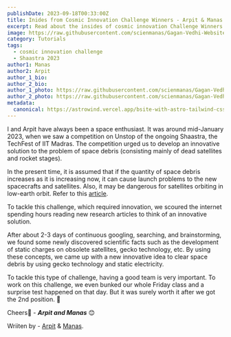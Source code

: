 ```yaml
---
publishDate: 2023-09-18T00:33:00Z
title: Inides from Cosmic Innovation Challenge Winners - Arpit & Manas
excerpt: Read about the insides of cosmic innovation Challenge Winners of Space Sustainability Track.
image: https://raw.githubusercontent.com/scienmanas/Gagan-Vedhi-Website/main/src/content/images_posts/cosmic-innovation-challenge-space-sustainability-track.png
category: Tutorials
tags:
  - cosmic innovation challenge
  - Shaastra 2023
author1: Manas
author2: Arpit
author_1_bio: 
author_2_bio: 
author_1_photo: https://raw.githubusercontent.com/scienmanas/Gagan-Vedhi-Website/blog/src/content/images_posts/arpit.png
author_2_photo: https://raw.githubusercontent.com/scienmanas/Gagan-Vedhi-Website/blog/src/content/author_images/arpit.png
metadata:
  canonical: https://astrowind.vercel.app/bsite-with-astro-tailwind-css
---
```

I and Arpit have always been a space enthusiast. It was around mid-January 2023, when we saw a competition on Unstop of the ongoing Shaastra, the TechFest of IIT Madras. The competition urged us to develop an innovative solution to the problem of space debris (consisting mainly of dead satellites and rocket stages).

In the present time, it is assumed that if the quantity of space debris increases as it is increasing now, it can cause launch problems to the new spacecrafts and satellites. Also, it may be dangerous for satellites orbiting in low-earth orbit. Refer to this [article](https://www.weforum.org/agenda/2023/06/orbital-debris-space-junk-removal).

To tackle this challenge, which required innovation, we scoured the internet spending hours reading new research articles to think of an innovative solution.

After about 2-3 days of continuous googling, searching, and brainstorming, we found some newly discovered scientific facts such as the development of static charges on obsolete satellites, gecko technology, etc. By using these concepts, we came up with a new innovative idea to clear space debris by using gecko technology and static electricity.

To tackle this type of challenge, having a good team is very important. To work on this challenge, we even bunked our whole Friday class and a surprise test happened on that day. But it was surely worth it after we got the 2nd position. 🎉

Cheers🥂 - ***Arpit and Manas*** 😊

Wriiten by - [Arpit](https://www.github.com/arpitguptagithub) & [Manas](https://www.github.com/scienmanas).
